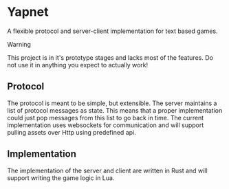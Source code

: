 # Yapnet
A flexible protocol and server-client implementation for text based games.

> [!WARNING]
> This project is in it's prototype stages and lacks most of the features.
> Do not use it in anything you expect to actually work!

## Protocol
The protocol is meant to be simple, but extensible.
The server maintains a list of protocol messages as state. 
This means that a proper implementation could just pop messages from this list to go back in time. 
The current implementation uses websockets for communication and will support pulling assets over Http using predefined api. 

## Implementation 
The implementation of the server and client are written in Rust and will support writing the game logic in Lua.



